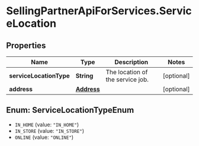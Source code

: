 # SellingPartnerApiForServices.ServiceLocation

## Properties
Name | Type | Description | Notes
------------ | ------------- | ------------- | -------------
**serviceLocationType** | **String** | The location of the service job. | [optional] 
**address** | [**Address**](Address.md) |  | [optional] 

<a name="ServiceLocationTypeEnum"></a>
## Enum: ServiceLocationTypeEnum

* `IN_HOME` (value: `"IN_HOME"`)
* `IN_STORE` (value: `"IN_STORE"`)
* `ONLINE` (value: `"ONLINE"`)


